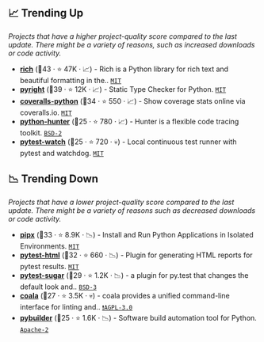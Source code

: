 ## 📈 Trending Up

_Projects that have a higher project-quality score compared to the last update. There might be a variety of reasons, such as increased downloads or code activity._

- <b><a href="https://github.com/Textualize/rich">rich</a></b> (🥇43 ·  ⭐ 47K · 📈) - Rich is a Python library for rich text and beautiful formatting in the.. <code><a href="http://bit.ly/34MBwT8">MIT</a></code>
- <b><a href="https://github.com/microsoft/pyright">pyright</a></b> (🥈39 ·  ⭐ 12K · 📈) - Static Type Checker for Python. <code><a href="http://bit.ly/34MBwT8">MIT</a></code>
- <b><a href="https://github.com/TheKevJames/coveralls-python">coveralls-python</a></b> (🥈34 ·  ⭐ 550 · 📈) - Show coverage stats online via coveralls.io. <code><a href="http://bit.ly/34MBwT8">MIT</a></code> <code><img src="https://docs.pytest.org/en/stable/_static/favicon.png" style="display:inline;" width="13" height="13"></code>
- <b><a href="https://github.com/ionelmc/python-hunter">python-hunter</a></b> (🥉25 ·  ⭐ 780 · 📈) - Hunter is a flexible code tracing toolkit. <code><a href="http://bit.ly/3rqEWVr">BSD-2</a></code>
- <b><a href="https://github.com/joeyespo/pytest-watch">pytest-watch</a></b> (🥉25 ·  ⭐ 720 · 💀) - Local continuous test runner with pytest and watchdog. <code><a href="http://bit.ly/34MBwT8">MIT</a></code> <code><img src="https://docs.pytest.org/en/stable/_static/favicon.png" style="display:inline;" width="13" height="13"></code>

## 📉 Trending Down

_Projects that have a lower project-quality score compared to the last update. There might be a variety of reasons such as decreased downloads or code activity._

- <b><a href="https://github.com/pypa/pipx">pipx</a></b> (🥉33 ·  ⭐ 8.9K · 📉) - Install and Run Python Applications in Isolated Environments. <code><a href="http://bit.ly/34MBwT8">MIT</a></code>
- <b><a href="https://github.com/pytest-dev/pytest-html">pytest-html</a></b> (🥉32 ·  ⭐ 660 · 📉) - Plugin for generating HTML reports for pytest results. <code><a href="http://bit.ly/34MBwT8">MIT</a></code> <code><img src="https://docs.pytest.org/en/stable/_static/favicon.png" style="display:inline;" width="13" height="13"></code>
- <b><a href="https://github.com/Teemu/pytest-sugar">pytest-sugar</a></b> (🥉29 ·  ⭐ 1.2K · 📉) - a plugin for py.test that changes the default look and.. <code><a href="http://bit.ly/3aKzpTv">BSD-3</a></code> <code><img src="https://docs.pytest.org/en/stable/_static/favicon.png" style="display:inline;" width="13" height="13"></code>
- <b><a href="https://github.com/coala/coala">coala</a></b> (🥉27 ·  ⭐ 3.5K · 💀) - coala provides a unified command-line interface for linting and.. <code><a href="http://bit.ly/3pwmjO5">❗️AGPL-3.0</a></code>
- <b><a href="https://github.com/pybuilder/pybuilder">pybuilder</a></b> (🥉25 ·  ⭐ 1.6K · 📉) - Software build automation tool for Python. <code><a href="http://bit.ly/3nYMfla">Apache-2</a></code>

